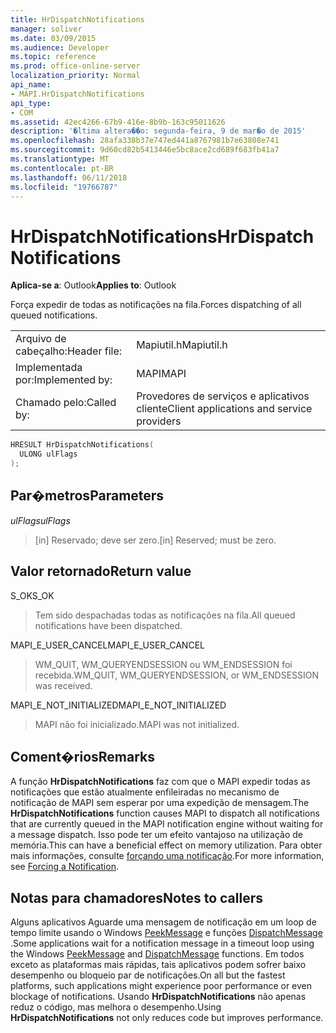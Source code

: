 ```yaml
---
title: HrDispatchNotifications
manager: soliver
ms.date: 03/09/2015
ms.audience: Developer
ms.topic: reference
ms.prod: office-online-server
localization_priority: Normal
api_name:
- MAPI.HrDispatchNotifications
api_type:
- COM
ms.assetid: 42ec4266-67b9-416e-8b9b-163c95011626
description: '�ltima altera��o: segunda-feira, 9 de mar�o de 2015'
ms.openlocfilehash: 28afa338b37e747ed441a8767981b7e63808e741
ms.sourcegitcommit: 9d60cd82b5413446e5bc8ace2cd689f683fb41a7
ms.translationtype: MT
ms.contentlocale: pt-BR
ms.lasthandoff: 06/11/2018
ms.locfileid: "19766787"
---
```

# <a name="hrdispatchnotifications"></a><span data-ttu-id="3ab84-103">HrDispatchNotifications</span><span class="sxs-lookup"><span data-stu-id="3ab84-103">HrDispatchNotifications</span></span>

  
  
<span data-ttu-id="3ab84-104">**Aplica-se a**: Outlook</span><span class="sxs-lookup"><span data-stu-id="3ab84-104">**Applies to**: Outlook</span></span> 
  
<span data-ttu-id="3ab84-105">Força expedir de todas as notificações na fila.</span><span class="sxs-lookup"><span data-stu-id="3ab84-105">Forces dispatching of all queued notifications.</span></span> 
  
|||
|:-----|:-----|
|<span data-ttu-id="3ab84-106">Arquivo de cabeçalho:</span><span class="sxs-lookup"><span data-stu-id="3ab84-106">Header file:</span></span>  <br/> |<span data-ttu-id="3ab84-107">Mapiutil.h</span><span class="sxs-lookup"><span data-stu-id="3ab84-107">Mapiutil.h</span></span>  <br/> |
|<span data-ttu-id="3ab84-108">Implementada por:</span><span class="sxs-lookup"><span data-stu-id="3ab84-108">Implemented by:</span></span>  <br/> |<span data-ttu-id="3ab84-109">MAPI</span><span class="sxs-lookup"><span data-stu-id="3ab84-109">MAPI</span></span>  <br/> |
|<span data-ttu-id="3ab84-110">Chamado pelo:</span><span class="sxs-lookup"><span data-stu-id="3ab84-110">Called by:</span></span>  <br/> |<span data-ttu-id="3ab84-111">Provedores de serviços e aplicativos cliente</span><span class="sxs-lookup"><span data-stu-id="3ab84-111">Client applications and service providers</span></span>  <br/> |
   
```cpp
HRESULT HrDispatchNotifications(
  ULONG ulFlags
);
```

## <a name="parameters"></a><span data-ttu-id="3ab84-112">Par�metros</span><span class="sxs-lookup"><span data-stu-id="3ab84-112">Parameters</span></span>

 <span data-ttu-id="3ab84-113">_ulFlags_</span><span class="sxs-lookup"><span data-stu-id="3ab84-113">_ulFlags_</span></span>
  
> <span data-ttu-id="3ab84-114">[in] Reservado; deve ser zero.</span><span class="sxs-lookup"><span data-stu-id="3ab84-114">[in] Reserved; must be zero.</span></span> 
    
## <a name="return-value"></a><span data-ttu-id="3ab84-115">Valor retornado</span><span class="sxs-lookup"><span data-stu-id="3ab84-115">Return value</span></span>

<span data-ttu-id="3ab84-116">S_OK</span><span class="sxs-lookup"><span data-stu-id="3ab84-116">S_OK</span></span>
  
> <span data-ttu-id="3ab84-117">Tem sido despachadas todas as notificações na fila.</span><span class="sxs-lookup"><span data-stu-id="3ab84-117">All queued notifications have been dispatched.</span></span>
    
<span data-ttu-id="3ab84-118">MAPI_E_USER_CANCEL</span><span class="sxs-lookup"><span data-stu-id="3ab84-118">MAPI_E_USER_CANCEL</span></span>
  
> <span data-ttu-id="3ab84-119">WM_QUIT, WM_QUERYENDSESSION ou WM_ENDSESSION foi recebida.</span><span class="sxs-lookup"><span data-stu-id="3ab84-119">WM_QUIT, WM_QUERYENDSESSION, or WM_ENDSESSION was received.</span></span>
    
<span data-ttu-id="3ab84-120">MAPI_E_NOT_INITIALIZED</span><span class="sxs-lookup"><span data-stu-id="3ab84-120">MAPI_E_NOT_INITIALIZED</span></span>
  
> <span data-ttu-id="3ab84-121">MAPI não foi inicializado.</span><span class="sxs-lookup"><span data-stu-id="3ab84-121">MAPI was not initialized.</span></span>
    
## <a name="remarks"></a><span data-ttu-id="3ab84-122">Coment�rios</span><span class="sxs-lookup"><span data-stu-id="3ab84-122">Remarks</span></span>

<span data-ttu-id="3ab84-123">A função **HrDispatchNotifications** faz com que o MAPI expedir todas as notificações que estão atualmente enfileiradas no mecanismo de notificação de MAPI sem esperar por uma expedição de mensagem.</span><span class="sxs-lookup"><span data-stu-id="3ab84-123">The **HrDispatchNotifications** function causes MAPI to dispatch all notifications that are currently queued in the MAPI notification engine without waiting for a message dispatch.</span></span> <span data-ttu-id="3ab84-124">Isso pode ter um efeito vantajoso na utilização de memória.</span><span class="sxs-lookup"><span data-stu-id="3ab84-124">This can have a beneficial effect on memory utilization.</span></span> <span data-ttu-id="3ab84-125">Para obter mais informações, consulte [forçando uma notificação](forcing-a-notification.md).</span><span class="sxs-lookup"><span data-stu-id="3ab84-125">For more information, see [Forcing a Notification](forcing-a-notification.md).</span></span> 
  
## <a name="notes-to-callers"></a><span data-ttu-id="3ab84-126">Notas para chamadores</span><span class="sxs-lookup"><span data-stu-id="3ab84-126">Notes to callers</span></span>

<span data-ttu-id="3ab84-127">Alguns aplicativos Aguarde uma mensagem de notificação em um loop de tempo limite usando o Windows [PeekMessage](http://msdn.microsoft.com/pt-br/library/ms644943.aspx) e funções [DispatchMessage](http://msdn.microsoft.com/pt-br/library/ms644934.aspx) .</span><span class="sxs-lookup"><span data-stu-id="3ab84-127">Some applications wait for a notification message in a timeout loop using the Windows [PeekMessage](http://msdn.microsoft.com/pt-br/library/ms644943.aspx) and [DispatchMessage](http://msdn.microsoft.com/pt-br/library/ms644934.aspx) functions.</span></span> <span data-ttu-id="3ab84-128">Em todos exceto as plataformas mais rápidas, tais aplicativos podem sofrer baixo desempenho ou bloqueio par de notificações.</span><span class="sxs-lookup"><span data-stu-id="3ab84-128">On all but the fastest platforms, such applications might experience poor performance or even blockage of notifications.</span></span> <span data-ttu-id="3ab84-129">Usando **HrDispatchNotifications** não apenas reduz o código, mas melhora o desempenho.</span><span class="sxs-lookup"><span data-stu-id="3ab84-129">Using **HrDispatchNotifications** not only reduces code but improves performance.</span></span> 
  

